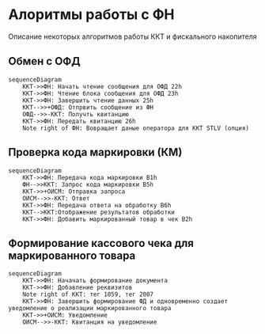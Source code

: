 # Алоритмы работы с ФН

Описание некоторых алгоритмов работы ККТ и фискального накопителя

## Обмен с ОФД

```mermaid
sequenceDiagram
    ККТ->>ФН: Начать чтение сообщения для ОФД 22h
    ККТ->>ФН: Чтение блока сообщения для ОФД 23h
    ККТ->>ФН: Завершить чтение данных 25h
    ККТ-->>+ОФД: Отпрвить сообщение из ФН
    ОФД-->>-ККТ: Получть квитанцию
    ККТ->>ФН: Передать квитанцию 26h
    Note right of ФН: Вовращает даные оператора для ККТ STLV (опция)
```

## Проверка кода маркировки (КМ)

```mermaid
sequenceDiagram
    ККТ->>ФН: Передача кода маркировки B1h
    ФН-->>ККТ: Запрос кода маркировки B5h
    ККТ->>+ОИСМ: Отправка запроса
    ОИСМ-->>-ККТ: Ответ
    ККТ->>ФН: Передача ответа на обработку B6h
    ККТ-->ККТ:Отображение результатов обработки
    ККТ->>ФН: Добавить маркированный товар в чек B2h
```

## Формирование кассового чека для маркированного товара

```mermaid
sequenceDiagram
    ККТ->>ФН: Начачать формирование документа
    ККТ->>ФН: Добавление реквизитов
    Note right of ККТ: тег 1059, тег 2007
    ККТ->>ФН: Завершить формирование ФД и одновременно создает уведомление о реализации маркированного товара
    ККТ->>+ОИСМ: Уведомление
    ОИСМ-->>-ККТ: Квитанция на уведомление

```
